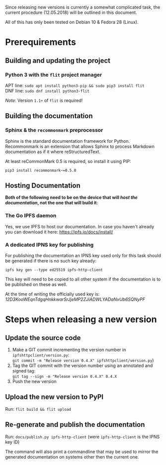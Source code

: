 Since releasing new versions is currently a somewhat complicated task, the current procedure
(12.05.2018) will be outlined in this document.

All of this has only been tested on Debian 10 & Fedora 28 (Linux).

# Prerequirements

## Building and updating the project

### Python 3 with the `flit` project manager

APT line: `sudo apt install python3-pip && sudo pip3 install flit`  
DNF line: `sudo dnf install python3-flit`

*Note*: Version `1.1+` of `flit` is required!

## Building the documentation

### Sphinx & the `recommonmark` preprocessor

Sphinx is the standard documentation framework for Python. Recommonmark is an extension that allows
Sphinx to process Markdown documentation as if it where reStructuredText.

<!-- APT line: `sudo apt install python3-sphinx python3-recommonmark`  -->
<!--DNF line: `sudo dnf install python3-sphinx python3-recommonmark`-->

At least reCommonMark 0.5 is required, so install it using PIP:

`pip3 install recommonmark~=0.5.0`

## Hosting Documentation

**Both of the following need to be on the device that will *host the documentation*, not the one
that will build it**:

### The Go IPFS daemon

Yes, we use IPFS to host our documentation. In case you haven't already you can download it here:
https://ipfs.io/docs/install/

### A dedicated IPNS key for publishing

For publishing the documentation an IPNS key used only for this task should be
generated if there is no such key already:

`ipfs key gen --type ed25519 ipfs-http-client`

This key will need to be copied to all other system if the documentation is to
be published on these as well.

At the time of writing the officially used key is: *12D3KooWEqnTdgqHnkkwarSrJjeMP2ZJiADWLYADaNvUb6SQNyPF*


# Steps when releasing a new version

## Update the source code

 1. Make a GIT commit incrementing the version number in `ipfshttpclient/version.py`:  
    `git commit -m "Release version 0.4.X" ipfshttpclient/version.py`)
 2. Tag the GIT commit with the version number using an annotated and signed tag:  
    `git tag --sign -m "Release version 0.4.X" 0.4.X`
 3. Push the new version

## Upload the new version to PyPI

Run: `flit build && flit upload`

## Re-generate and publish the documentation

Run: `docs/publish.py ipfs-http-client` (were `ipfs-http-client` is the IPNS key ID)

The command will also print a commandline that may be used to mirror the generated
documentation on systems other then the current one.
